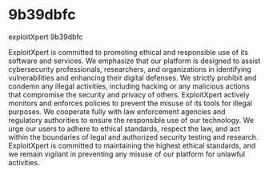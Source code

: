 # 9b39dbfc
exploitXpert 9b39dbfc

ExploitXpert is committed to promoting ethical and responsible use of its software and services. We emphasize that our platform is designed to assist cybersecurity professionals, researchers, and organizations in identifying vulnerabilities and enhancing their digital defenses. We strictly prohibit and condemn any illegal activities, including hacking or any malicious actions that compromise the security and privacy of others. ExploitXpert actively monitors and enforces policies to prevent the misuse of its tools for illegal purposes. We cooperate fully with law enforcement agencies and regulatory authorities to ensure the responsible use of our technology. We urge our users to adhere to ethical standards, respect the law, and act within the boundaries of legal and authorized security testing and research. ExploitXpert is committed to maintaining the highest ethical standards, and we remain vigilant in preventing any misuse of our platform for unlawful activities.
